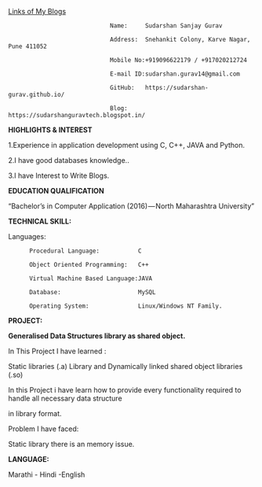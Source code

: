 
[Links of My Blogs](https://sudarshan-gurav.github.io/)


                                 Name:     Sudarshan Sanjay Gurav
                                
                                 Address:  Snehankit Colony, Karve Nagar, Pune 411052
                                
                                 Mobile No:+919096622179 / +917020212724
                                
                                 E-mail ID:sudarshan.gurav14@gmail.com
                                
                                 GitHub:   https://sudarshan-gurav.github.io/
                                
                                 Blog:     https://sudarshanguravtech.blogspot.in/ 

**HIGHLIGHTS & INTEREST**

1.Experience in application development using C, C++, JAVA and Python.

2.I have good databases knowledge..

3.I have Interest to Write Blogs.

**EDUCATION QUALIFICATION**

“Bachelor’s in Computer Application (2016) — North Maharashtra University”

**TECHNICAL SKILL:**

Languages:

          Procedural Language:           C

          Object Oriented Programming:   C++
          
          Virtual Machine Based Language:JAVA
          
          Database:                      MySQL
          
          Operating System:              Linux/Windows NT Family.           

**PROJECT:**

**Generalised Data Structures library as shared object.**

In This Project I have learned :

   Static libraries (.a) Library and Dynamically linked shared object libraries (.so)

   In this Project i have learn how  to provide every functionality required to handle all necessary data structure 
   
   in library format.

Problem I have faced:

   Static library there is an memory issue.

**LANGUAGE:**

Marathi - Hindi -English
